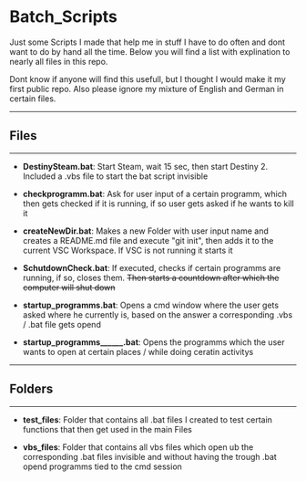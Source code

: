 # **Batch_Scripts**

Just some Scripts I made that help me in stuff I have to do often and dont want to do by hand all the time.
Below you will find a list with explination to nearly all files in this repo.

Dont know if anyone will find this usefull, but I thought I would make it my first public repo.
Also please ignore my mixture of English and German in certain files.

---

## Files

---

- **DestinySteam.bat**: Start Steam, wait 15 sec, then start Destiny 2. Included a .vbs file to start the bat script invisible

- **checkprogramm.bat**: Ask for user input of a certain programm, which then gets checked if it is running, if so user gets asked if he wants to kill it

- **createNewDir.bat**: Makes a new Folder with user input name and creates a README.md file and execute "git init", then adds it to the current VSC Workspace. If VSC is not running it starts it

- **SchutdownCheck.bat**: If executed, checks if certain programms are running, if so, closes them. ~~Then starts a countdown after which the computer will shut down~~

- **startup_programms.bat**: Opens a cmd window where the user gets asked where he currently is, based on the answer a corresponding .vbs / .bat file gets opend

- **startup_programms______.bat**: Opens the programms which the user wants to open at certain places / while doing ceratin activitys



---

## Folders

---

- **test_files**: Folder that contains all .bat files I created to test certain functions that then get used in the main Files

- **vbs_files**: Folder that contains all vbs files which open ub the corresponding .bat files invisible and without having the trough .bat opend programms tied to the cmd session